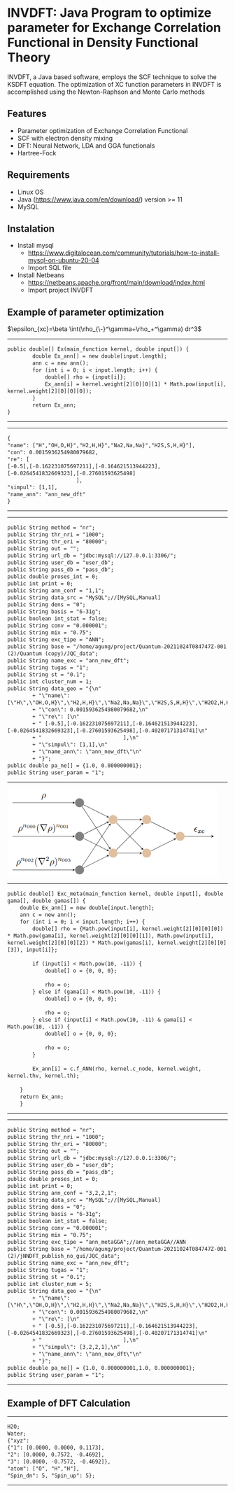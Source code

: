 # INVDFT: Java Program to optimize parameter for Exchange Correlation Functional in  Density Functional Theory
INVDFT, a Java based software, employs the SCF technique to solve the KSDFT equation. The optimization of XC function parameters in INVDFT is accomplished using the Newton-Raphson and Monte Carlo methods
## Features
- Parameter optimization of Exchange Correlation Functional
- SCF with electron density mixing
- DFT: Neural Network, LDA and GGA functionals
- Hartree-Fock
## Requirements
- Linux OS
- Java (https://www.java.com/en/download/) version >= 11
-  MySQL
## Instalation 
- Install mysql
  - https://www.digitalocean.com/community/tutorials/how-to-install-mysql-on-ubuntu-20-04
  - Import SQL file
- Install Netbeans
  - https://netbeans.apache.org/front/main/download/index.html
  - Import project INVDFT
## Example of parameter optimization

$\epsilon_{xc}=\beta \int(\rho_{\-}^\gamma+\rho_+^\gamma) dr^3$

------------
	public double[] Ex(main_function kernel, double input[]) {
	        double Ex_ann[] = new double[input.length];
	        ann c = new ann();
	        for (int i = 0; i < input.length; i++) {
	            double[] rho = {input[i]};
	            Ex_ann[i] = kernel.weight[2][0][0][1] * Math.pow(input[i], kernel.weight[2][0][0][0]);
	        }
	        return Ex_ann;
	}
------------
------------
	{
	"name": ["H","OH,O,H}","H2,H,H}","Na2,Na,Na}","H2S,S,H,H}"],
	"con": 0.0015936254980079682,
	"re": [
	[-0.5],[-0.162231075697211],[-0.164621513944223],[-0.0264541832669323],[-0.27601593625498]
                          ],
	"simpul": [1,1],
	"name_ann": "ann_new_dft"
	}
------------

------------
    public String method = "nr";
    public String thr_nri = "1000";
    public String thr_eri = "80000";
    public String out = "";
    public String url_db = "jdbc:mysql://127.0.0.1:3306/";
    public String user_db = "user_db";
    public String pass_db = "pass_db";
    public double proses_int = 0;
    public int print = 0;
    public String ann_conf = "1,1";
    public String data_src = "MySQL";//[MySQL,Manual]
    public String dens = "0";
    public String basis = "6-31g";
    public boolean int_stat = false;
    public String conv = "0.000001";
    public String mix = "0.75";
    public String exc_tipe = "ANN";
    public String base = "/home/agung/project/Quantum-20211024T084747Z-001 (2)/Quantum (copy)/JQC_data";
    public String name_exc = "ann_new_dft";
    public String tugas = "1";
    public String st = "0.1";
    public int cluster_num = 1;
    public String data_geo = "{\n"
            + "\"name\": [\"H\",\"OH,O,H}\",\"H2,H,H}\",\"Na2,Na,Na}\",\"H2S,S,H,H}\",\"H2O2,H,H,O,O}\"],\n"
            + "\"con\": 0.0015936254980079682,\n"
            + "\"re\": [\n"
            + "	[-0.5],[-0.162231075697211],[-0.164621513944223], [-0.0264541832669323],[-0.27601593625498],[-0.40207171314741]\n"
            + "                          ],\n"
            + "\"simpul\": [1,1],\n"
            + "\"name_ann\": \"ann_new_dft\"\n"
            + "}";
    public double pa_ne[] = {1.0, 0.000000001};
    public String user_param = "1";
    
------------

<img src="https://github.com/AgungDanuWijaya/INVDFT/blob/main/Screenshot%20from%202024-02-06%2015-20-15.png" alt="dftk logo" height="200px" />

------------
 	public double[] Exc_meta(main_function kernel, double input[], double gama[], double gamas[]) {
        double Ex_ann[] = new double[input.length];
        ann c = new ann();
        for (int i = 0; i < input.length; i++) {
            double[] rho = {Math.pow(input[i], kernel.weight[2][0][0][0]) * Math.pow(gama[i], kernel.weight[2][0][0][1]), Math.pow(input[i], kernel.weight[2][0][0][2]) * Math.pow(gamas[i], kernel.weight[2][0][0][3]), input[i]};

            if (input[i] < Math.pow(10, -11)) {
                double[] o = {0, 0, 0};

                rho = o;
            } else if (gama[i] < Math.pow(10, -11)) {
                double[] o = {0, 0, 0};

                rho = o;
            } else if (input[i] < Math.pow(10, -11) & gama[i] < Math.pow(10, -11)) {
                double[] o = {0, 0, 0};

                rho = o;
            }

            Ex_ann[i] = c.f_ANN(rho, kernel.c_node, kernel.weight, kernel.thv, kernel.th);

        }
        return Ex_ann;
    	}
------------
------------
    public String method = "nr";
    public String thr_nri = "1000";
    public String thr_eri = "80000";
    public String out = "";
    public String url_db = "jdbc:mysql://127.0.0.1:3306/";
    public String user_db = "user_db";
    public String pass_db = "pass_db";
    public double proses_int = 0;
    public int print = 0;
    public String ann_conf = "3,2,2,1";
    public String data_src = "MySQL";//[MySQL,Manual]
    public String dens = "0";
    public String basis = "6-31g";
    public boolean int_stat = false;
    public String conv = "0.000001";
    public String mix = "0.75";
    public String exc_tipe = "ann_metaGGA";//ann_metaGGA//ANN
    public String base = "/home/agung/project/Quantum-20211024T084747Z-001 (2)/jNNDFT_publish_no_gui/JQC_data";
    public String name_exc = "ann_new_dft";
    public String tugas = "1";
    public String st = "0.1";
    public int cluster_num = 5;
    public String data_geo = "{\n"
            + "\"name\": [\"H\",\"OH,O,H}\",\"H2,H,H}\",\"Na2,Na,Na}\",\"H2S,S,H,H}\",\"H2O2,H,H,O,O}\"],\n"
            + "\"con\": 0.0015936254980079682,\n"
            + "\"re\": [\n"
            + "	[-0.5],[-0.162231075697211],[-0.164621513944223], [-0.0264541832669323],[-0.27601593625498],[-0.40207171314741]\n"
            + "                          ],\n"
            + "\"simpul\": [3,2,2,1],\n"
            + "\"name_ann\": \"ann_new_dft\"\n"
            + "}";
    public double pa_ne[] = {1.0, 0.000000001,1.0, 0.000000001};
    public String user_param = "1";
   
    
------------

## Example of DFT Calculation
------------
	H2O;
	Water;
	{"xyz": 
	{"1": [0.0000, 0.0000, 0.1173], 
	"2": [0.0000, 0.7572, -0.4692],
	"3": [0.0000, -0.7572, -0.4692]}, 
	"atom": ["O", "H","H"],
	"Spin_dn": 5, "Spin_up": 5};
------------
